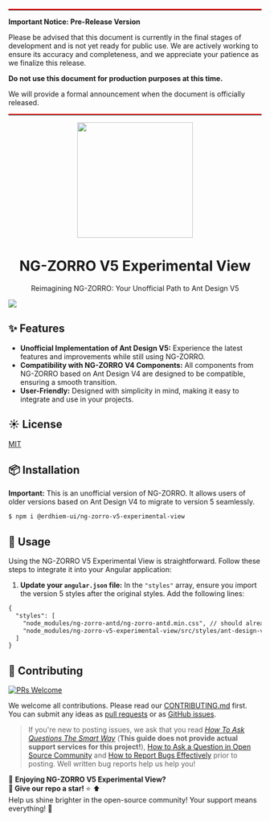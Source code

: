 <hr style="border-top: 2px solid red;">

**Important Notice: Pre-Release Version**

Please be advised that this document is currently in the final stages of development and is not yet ready for public use. We are actively working to ensure its accuracy and completeness, and we appreciate your patience as we finalize this release.

**Do not use this document for production purposes at this time.**

We will provide a formal announcement when the document is officially released.

<hr style="border-top: 2px solid red;">

<p align="center">
    <img width="230" src="https://gw.alipayobjects.com/zos/antfincdn/upvrAjAPQX/Logo_Tech%252520UI.svg">
</p>

<h1 align="center">
NG-ZORRO V5 Experimental View
</h1>

<div align="center">

Reimagining NG-ZORRO: Your Unofficial Path to Ant Design V5

</div>

[![](https://user-images.githubusercontent.com/507615/209472919-6f7e8561-be8c-4b0b-9976-eb3c692aa20a.png)](https://github.com/Erdhiem-UI/ng-zorro-v5-experimental-view)

## ✨ Features

-   **Unofficial Implementation of Ant Design V5:** Experience the latest features and improvements while still using NG-ZORRO.
-   **Compatibility with NG-ZORRO V4 Components:** All components from NG-ZORRO based on Ant Design V4 are designed to be compatible, ensuring a smooth transition.
-   **User-Friendly:** Designed with simplicity in mind, making it easy to integrate and use in your projects.

## ☀️ License

[MIT](https://github.com/Erdhiem-UI/ng-zorro-v5-experimental-view/blob/master/LICENSE)

## 📦 Installation

**Important:** This is an unofficial version of NG-ZORRO. It allows users of older versions based on Ant Design V4 to migrate to version 5 seamlessly.

```bash
$ npm i @erdhiem-ui/ng-zorro-v5-experimental-view
```

## 🔨 Usage

Using the NG-ZORRO V5 Experimental View is straightforward. Follow these steps to integrate it into your Angular application:

1. **Update your `angular.json` file:**
   In the `"styles"` array, ensure you import the version 5 styles after the original styles. Add the following lines:

```diff
{
  "styles": [
    "node_modules/ng-zorro-antd/ng-zorro-antd.min.css", // should already exist
    "node_modules/ng-zorro-v5-experimental-view/src/styles/ant-design-v5.css" // new
  ]
}
```

## 🤝 Contributing

[![PRs Welcome](https://img.shields.io/badge/PRs-welcome-brightgreen.svg?style=flat-square)](https://github.com/Erdhiem-UI/ng-zorro-v5-experimental-view/pulls)

We welcome all contributions. Please read our [CONTRIBUTING.md](https://github.com/Erdhiem-UI/ng-zorro-v5-experimental-view/blob/master/CONTRIBUTING.md) first. You can submit any ideas as [pull requests](https://github.com/Erdhiem-UI/ng-zorro-v5-experimental-view/pulls) or as [GitHub issues](https://github.com/Erdhiem-UI/ng-zorro-v5-experimental-view/issues).

> If you're new to posting issues, we ask that you read [_How To Ask Questions The Smart Way_](https://github.com/Erdhiem-UI/How-To-Ask-Questions-The-Smart-Way/blob/master/How-To-Ask-Questions-The-Smart-Way.md) (**This guide does not provide actual support services for this project!**), [How to Ask a Question in Open Source Community](https://nsddd.top/posts/the-art-of-asking-questions-in-open-source-communities/) and [How to Report Bugs Effectively](http://www.chiark.greenend.org.uk/~sgtatham/bugs.html) prior to posting. Well written bug reports help us help you!

🎉 **Enjoying NG-ZORRO V5 Experimental View?**  
**🌟 Give our repo a star!** ⭐ :arrow_up:  
Help us shine brighter in the open-source community! Your support means everything! 🙌
